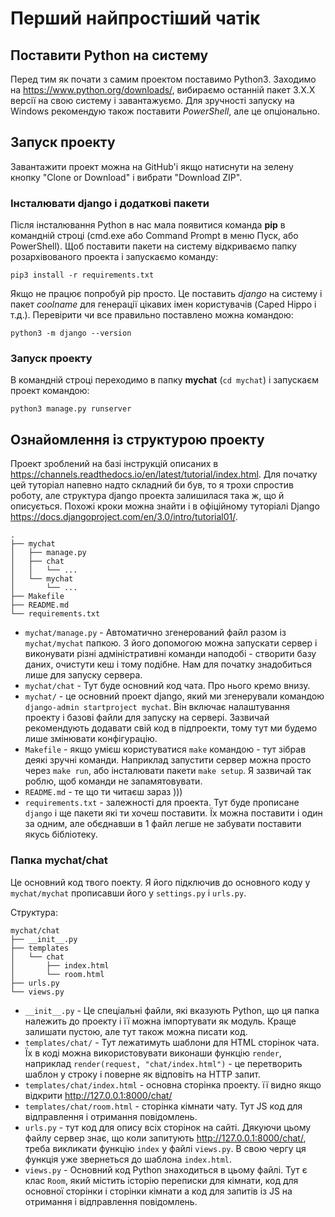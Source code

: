 # Перший найпростіший чатік

## Поставити Python на систему
Перед тим як почати з самим проектом поставимо Python3. Заходимо на https://www.python.org/downloads/,
вибираємо останній пакет 3.X.X версії на свою систему і завантажуємо. Для зручності запуску на Windows
рекомендую також поставити *PowerShell*, але це опціонально.

## Запуск проекту
Завантажити проект можна на GitHub'і якщо натиснути на зелену кнопку "Clone or Download" і вибрати "Download ZIP". 

### Інсталювати django і додаткові пакети
Після інсталювання Python в нас мала появитися команда **pip** в командній строці (cmd.exe або Command Prompt в меню Пуск, або PowerShell). Щоб поставити пакети на систему відкриваємо папку розархівованого проекта і запускаємо команду:

```
pip3 install -r requirements.txt
```

Якщо не працює попробуй pip просто.
Це поставить *django* на систему і пакет *coolname* для генерації цікавих імен користувачів (Caped Hippo і т.д.).
Перевірити чи все правильно поставлено можна командою:

```
python3 -m django --version
```

### Запуск проекту
В командній строці переходимо в папку **mychat** (`cd mychat`) і запускаєм проект командою:

```
python3 manage.py runserver
```

## Ознайомлення із структурою проекту
Проект зроблений на базі інструкцій описаних в https://channels.readthedocs.io/en/latest/tutorial/index.html. Для початку цей туторіал напевно надто складний би був, то я трохи спростив роботу, але структура django проекта залишилася така ж, що й описується. Похожі кроки можна знайти і в офіційному туторіалі Django https://docs.djangoproject.com/en/3.0/intro/tutorial01/. 


```
.
├── mychat
│   ├── manage.py
│   ├── chat
│   │   └── ...
│   └── mychat
│       └── ...
├── Makefile
├── README.md
└── requirements.txt
```

* `mychat/manage.py` - Автоматично згенерований файл разом із `mychat/mychat` папкою. З його допомогою можна запускати сервер
і виконувати різні адміністративні команди наподобі - створити базу даних, очистути кеш і тому подібне. Нам для початку 
знадобиться лише для запуску сервера.
* `mychat/chat` - Тут буде основний код чата. Про нього кремо внизу.
* `mychat/` - це основний проект django, який ми згенерували командою `django-admin startproject mychat`. Він включає
налаштування проекту і базові файли для запуску на сервері. Зазвичай рекомендують додавати свій код в підпроекти, тому тут
ми будемо лише змінювати конфігурацію.
* `Makefile` - якщо умієш користуватися `make` командою - тут зібрав деякі зручні команди. Наприклад запустити сервер можна
просто через `make run`, або інсталювати пакети `make setup`. Я зазвичай так роблю, щоб команди не запамятовувати.
* `README.md` - те що ти читаєш зараз )))
* `requirements.txt` - залежності для проекта. Тут буде прописане `django` і ще пакети які ти хочеш поставити. Їх можна 
поставити і один за одним, але обєднавши в 1 файл легше не забувати поставити якусь бібліотеку.

### Папка mychat/chat
Це основний код твого поекту. Я його підключив до основного коду у `mychat/mychat` прописавши його у `settings.py` i `urls.py`.

Структура:
```
mychat/chat
├── __init__.py
├── templates
│   └── chat
│       ├── index.html
│       └── room.html
├── urls.py
└── views.py
```

* `__init__.py` - Це спеціальні файли, які вказують Python, що ця папка належить до проекту і її можна імпортувати як модуль. 
Краще залишати пустою, але тут також можна писати код.
* `templates/chat/` - Тут лежатимуть шаблони для HTML сторінок чата. Їх в коді можна використовувати виконаши функцію `render`, наприклад `render(request, "chat/index.html")` - це перетворить шаблон у строку і поверне як відповіть на HTTP запит.
* `templates/chat/index.html` - основна сторінка проекту. її видно якщо відкрити http://127.0.0.1:8000/chat/
* `templates/chat/room.html` - сторінка кімнати чату. Тут JS код для відправлення і отримання повідомлень.
* `urls.py` - тут код для опису всіх сторінок на сайті. Дякуючи цьому файлу сервер знає, що коли запитують http://127.0.0.1:8000/chat/, треба викликати функцію `index` у файлі `views.py`. В свою чергу ця функція уже звернеться до шаблона `index.html`.
* `views.py` - Основний код Python знаходиться в цьому файлі. Тут є клас `Room`, який містить історію переписки для кімнати, код для основної сторінки і сторінки кімнати а код для запитів із JS на отримання і відправлення повідомлень.


